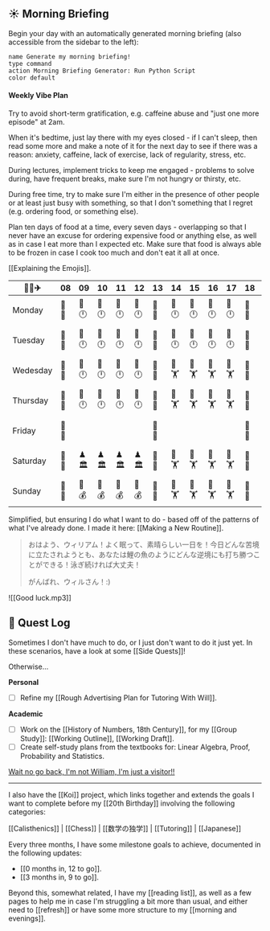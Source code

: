 ## ☀ Morning Briefing

Begin your day with an automatically generated morning briefing (also accessible from the sidebar to the left):

```button
name Generate my morning briefing!
type command
action Morning Briefing Generator: Run Python Script
color default
```

#### Weekly Vibe Plan

Try to avoid short-term gratification, e.g. caffeine abuse and "just one more episode" at 2am.

When it's bedtime, just lay there with my eyes closed - if I can't sleep, then read some more and make a note of it for the next day to see if there was a reason: anxiety, caffeine, lack of exercise, lack of regularity, stress, etc.

During lectures, implement tricks to keep me engaged - problems to solve during, have frequent breaks, make sure I'm not hungry or thirsty, etc.

During free time, try to make sure I'm either in the presence of other people or at least just busy with something, so that I don't something that I regret (e.g. ordering food, or something else).

Plan ten days of food at a time, every seven days - overlapping so that I never have an excuse for ordering expensive food or anything else, as well as in case I eat more than I expected etc. Make sure that food is always able to be frozen in case I cook too much and don't eat it all at once.

[[Explaining the Emojis]].


| 🚰✨✈ | 08 | 09 | 10 | 11 | 12 | 13 | 14 | 15 | 16 | 17 | 18 | 19 | 20 | 21 | 22 | 23 | 00 |
| ---- | ---- | ---- | ---- | ---- | ---- | ---- | ---- | ---- | ---- | ---- | ---- | ---- | ---- | ---- | ---- | ---- | ---- |
| Monday | 🥫🍜 | 📖🕛 | 📖🕛 | 📖🕛 | 📖🕛 | 🥫🍜 | 📖🕛 | 📖🕛 | 📖🕛 | 📖🕛 | 🥫🍜 | 📺🎬 | 💌💑 | 🚿🧼 | 📖🛋 | 🛌💤 | 🛌💤 |
| Tuesday | 🥫🍜 | 📖🕛 | 📖🕛 | 📖🕛 | 📖🕛 | 🥫🍜 | 📖🕛 | 📖🕛 | 📖🕛 | 📖🕛 | 🥫🍜 | 📺🎬 | 💌💑 | 🚿🧼 | 📖🛋 | 🛌💤 | 🛌💤 |
| Wedesday | 🥫🍜 | 📖🕛 | 📖🕛 | 📖🕛 | 📖🕛 | 🥫🍜 | 💪🏋 | 💪🏋 | 💪🏋 | 💪🏋 | 🥫🍜 | 📺🎬 | 💌💑 | 🚿🧼 | 📖🛋 | 🛌💤 | 🛌💤 |
| Thursday | 🥫🍜 | 📖🕛 | 📖🕛 | 📖🕛 | 📖🕛 | 🥫🍜 | 💪🏋 | 💪🏋 | 💪🏋 | 💪🏋 | 🥫🍜 | 📺🎬 | 💌💑 | 🚿🧼 | 📖🛋 | 🛌💤 | 🛌💤 |
| Friday | 🥫🍜 |  |  |  |  | 🥫🍜 |  |  |  |  | 🥫🍜 | 📺🎬 | 💌💑 | 🚿🧼 | 📖🛋 | 🛌💤 | 🛌💤 |
| Saturday | 🥫🍜 | ♟🏛 | ♟🏛 | ♟🏛 | ♟🏛 | 🥫🍜 | 💪🏋 | 💪🏋 | 💪🏋 | 💪🏋 | 🥫🍜 | 📺🎬 | 💌💑 | 🚿🧼 | 📖🛋 | 🛌💤 | 🛌💤 |
| Sunday | 🥫🍜 | 💼💰 | 💼💰 | 💼💰 | 💼💰 | 🥫🍜 | 💪🏋 | 💪🏋 | 💪🏋 | 💪🏋 | 🥫🍜 | 📺🎬 | 💌💑 | 🚿🧼 | 📖🛋 | 🛌💤 | 🛌💤 |

Simplified, but ensuring I do what I want to do - based off of the patterns of what I've already done. I made it here: [[Making a New Routine]].

>おはよう、ウィリアム！よく眠って、素晴らしい一日を！今日どんな苦境に立たされようとも、あなたは鯉の魚のようにどんな逆境にも打ち勝つことができる！泳ぎ続ければ大丈夫！
>
>がんばれ、ウィルさん！:)

![[Good luck.mp3]]

## 📜 Quest Log

Sometimes I don't have much to do, or I just don't want to do it just yet. In these scenarios, have a look at some [[Side Quests]]!

Otherwise...

**Personal**
- [ ] Refine my [[Rough Advertising Plan for Tutoring With Will]].

**Academic**
- [ ] Work on the [[History of Numbers, 18th Century]], for my [[Group Study]]: [[Working Outline]], [[Working Draft]].
- [ ] Create self-study plans from the textbooks for: Linear Algebra, Proof, Probability and Statistics.

[Wait no go back, I'm not William, I'm just a visitor!!](index.md)

___
I also have the [[Koi]] project, which links together and extends the goals I want to complete before my [[20th Birthday]] involving the following categories:

[[Calisthenics]] | [[Chess]] | [[数学の独学]] | [[Tutoring]] | [[Japanese]]

Every three months, I have some milestone goals to achieve, documented in the following updates:

- [[0 months in, 12 to go]].
- [[3 months in, 9 to go]].

Beyond this, somewhat related, I have my [[reading list]], as well as a few pages to help me in case I'm struggling a bit more than usual, and either need to [[refresh]] or have some more structure to my [[morning and evenings]].